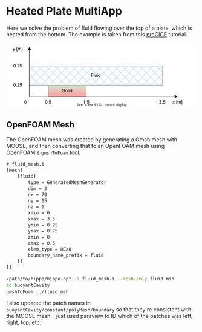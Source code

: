 # Heated Plate MultiApp

Here we solve the problem of fluid flowing over the top of a plate,
which is heated from the bottom.
The example is taken from this
[preCICE](http://precice.org/tutorials-flow-over-heated-plate.html) tutorial.

![Problem diagram](./doc/heated_plate.drawio.svg)

## OpenFOAM Mesh

The OpenFOAM mesh was created by generating a Gmsh mesh with MOOSE,
and then converting that to an OpenFOAM mesh
using OpenFOAM's `gmshToFoam` tool.

```hit
# fluid_mesh.i
[Mesh]
    [fluid]
        type = GeneratedMeshGenerator
        dim = 3
        nx = 70
        ny = 15
        nz = 1
        xmin = 0
        xmax = 3.5
        ymin = 0.25
        ymax = 0.75
        zmin = 0
        zmax = 0.5
        elem_type = HEX8
        boundary_name_prefix = fluid
    []
[]
```

```bash
/path/to/hippo/hippo-opt -i fluid_mesh.i --mesh-only fluid.msh
cd buoyantCavity
gmshToFoam ../fluid.msh
```

I also updated the patch names in `buoyantCavity/constant/polyMesh/boundary`
so that they're consistent with the MOOSE mesh.
I just used paraview to ID which of the patches was left, right, top, etc..
